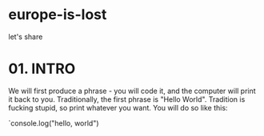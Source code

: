 # europe-is-lost
let's share

# 01. INTRO
We will first produce a phrase - you will code it, and the computer will print it back to you. Traditionally, the first phrase is "Hello World". Tradition is fucking stupid, so print whatever you want. You will do so like this:

`console.log("hello, world")

